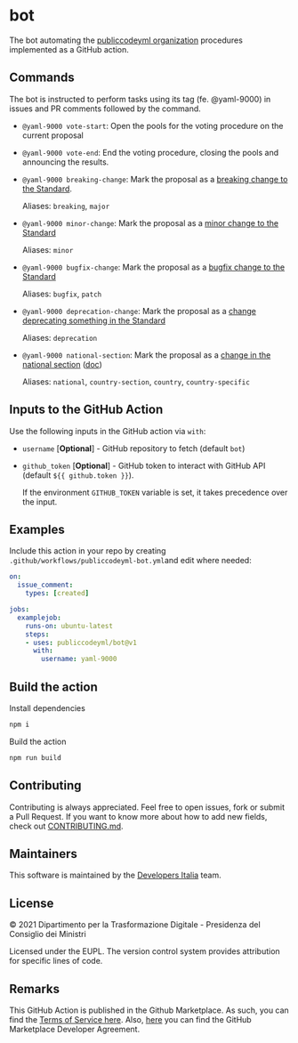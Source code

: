 # bot

The bot automating the [publiccodeyml organization](https://github.com/publiccodeyml/)
procedures implemented as a GitHub action.

## Commands

The bot is instructed to perform tasks using its tag (fe. @yaml-9000) in issues
and PR comments followed by the command.

* `@yaml-9000 vote-start`: Open the pools for the voting procedure on the current
  proposal

* `@yaml-9000 vote-end`: End the voting procedure, closing the pools and
  announcing the results.

* `@yaml-9000 breaking-change`: Mark the proposal as a [breaking change to the Standard](https://github.com/publiccodeyml/publiccode.yml/blob/main/governance/procedure-proposing-changes-and-voting.md#proposing-changes).

  Aliases: `breaking`, `major`

* `@yaml-9000 minor-change`: Mark the proposal as a [minor change to the Standard](https://github.com/publiccodeyml/publiccode.yml/blob/main/governance/procedure-proposing-changes-and-voting.md#proposing-changes)

  Aliases: `minor`

* `@yaml-9000 bugfix-change`: Mark the proposal as a [bugfix change to the Standard](https://github.com/publiccodeyml/publiccode.yml/blob/main/governance/procedure-proposing-changes-and-voting.md#proposing-changes)

  Aliases: `bugfix`, `patch`

* `@yaml-9000 deprecation-change`: Mark the proposal as a [change deprecating something in the Standard](https://github.com/publiccodeyml/publiccode.yml/blob/main/governance/procedure-proposing-changes-and-voting.md#proposing-changes)

  Aliases: `deprecation`

* `@yaml-9000 national-section`: Mark the proposal as a [change in the national section](https://github.com/publiccodeyml/publiccode.yml/blob/main/governance/procedure-proposing-changes-and-voting.md#country-specific-sections) ([doc](https://yml.publiccode.tools/country.html))

  Aliases: `national`, `country-section`, `country`, `country-specific`

## Inputs to the GitHub Action

Use the following inputs in the GitHub action via `with`:

* `username` [**Optional**] - GitHub repository to fetch (default `bot`)
* `github_token` [**Optional**] - GitHub token to interact with GitHub API (default `${{ github.token }}`).

  If the environment `GITHUB_TOKEN` variable is set, it takes precedence over
  the input.

## Examples

Include this action in your repo by creating
`.github/workflows/publiccodeyml-bot.yml`and edit where needed:

```yml
on:
  issue_comment:
    types: [created]

jobs:
  examplejob:
    runs-on: ubuntu-latest
    steps:
    - uses: publiccodeyml/bot@v1
      with:
        username: yaml-9000
```

## Build the action

Install dependencies

```sh
npm i
```

Build the action

```sh
npm run build
```

## Contributing

Contributing is always appreciated.
Feel free to open issues, fork or submit a Pull Request.
If you want to know more about how to add new fields, check out [CONTRIBUTING.md](CONTRIBUTING.md).

## Maintainers

This software is maintained by the
[Developers Italia](https://developers.italia.it/) team.

## License

© 2021 Dipartimento per la Trasformazione Digitale - Presidenza del Consiglio dei
Ministri

Licensed under the EUPL.
The version control system provides attribution for specific lines of code.

## Remarks

This GitHub Action is published in the Github Marketplace.
As such, you can find the [Terms of Service here](https://docs.github.com/en/free-pro-team@latest/github/site-policy/github-marketplace-terms-of-service).
Also, [here](https://docs.github.com/en/free-pro-team@latest/github/site-policy/github-marketplace-developer-agreement)
you can find the GitHub Marketplace Developer Agreement.
